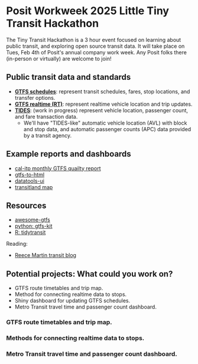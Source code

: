 # Posit Workweek 2025 Little Tiny Transit Hackathon

The Tiny Transit Hackathon is a 3 hour event focused on learning about public transit,
and exploring open source transit data. It will take place on Tues, Feb 4th of Posit's
annual company work week. Any Posit folks there (in-person or virtually) are welcome to join!

## Public transit data and standards

* [**GTFS schedules**](https://gtfs.org/documentation/schedule/reference/): represent transit schedules, fares, stop locations, and transfer options.
* [**GTFS realtime (RT)**](https://gtfs.org/documentation/realtime/reference/): represent realtime vehicle location and trip updates.
* [**TIDES**](https://github.com/TIDES-transit/TIDES): (work in progress) represent vehicle location, passenger count, and fare transaction data.
  - We'll have "TIDES-like" automatic vehicle location (AVL) with block and stop data, and automatic passenger counts (APC) data provided by a transit agency.

## Example reports and dashboards

* [cal-itp monthly GTFS quailty report](https://reports.calitp.org/gtfs_schedule/2024/01/208/)
* [gtfs-to-html](https://github.com/BlinkTagInc/gtfs-to-html)
* [datatools-ui](https://github.com/ibi-group/datatools-ui)
* [transitland map](https://www.transit.land/map)

## Resources

* [awesome-gtfs](https://github.com/andredarcie/awesome-gtfs)
* [python: gtfs-kit](https://github.com/mrcagney/gtfs_kit)
* [R: tidytransit](https://github.com/r-transit/tidytransit)

Reading:

* [Reece Martin transit blog](https://reecemartin.ca/table-of-contents/)


## Potential projects: What could you work on?

* GTFS route timetables and trip map.
* Method for connecting realtime data to stops.
* Shiny dashboard for updating GTFS schedules.
* Metro Transit travel time and passenger count dashboard.

### GTFS route timetables and trip map.

### Methods for connecting realtime data to stops.

### Metro Transit travel time and passenger count dashboard.
